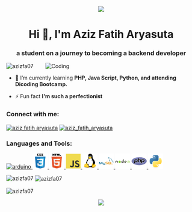 <p align="center">
    <img src="https://capsule-render.vercel.app/api?type=waving&color=gradient&height=200&section=header&text=Hello%20World&fontSize=50&animation=fadeIn&DescAlign=50&customColorList=0,2,2,2,2,3" />
</p>
  
<h1 align="center">Hi 👋, I'm Aziz Fatih Aryasuta</h1>
<h3 align="center">a student on a journey to becoming a backend developer</h3>
<img align="right" alt="Coding" width="400" src="https://media0.giphy.com/media/qgQUggAC3Pfv687qPC/giphy.gif?cid=ecf05e473me48ju6dufssvustdouwfhzwu7e3yxhd7rtmtu6&ep=v1_gifs_search&rid=giphy.gif&ct=g">

<p align="left"> <img src="https://komarev.com/ghpvc/?username=azizfa07&label=Profile%20views&color=0e75b6&style=flat" alt="azizfa07" /> </p>

- 🌱 I’m currently learning **PHP, Java Script, Python, and attending Dicoding Bootcamp.**

- ⚡ Fun fact **I'm such a perfectionist**

<h3 align="left">Connect with me:</h3>
<p align="left">
<a href="https://fb.com/aziz fatih aryasuta" target="blank"><img align="center" src="https://raw.githubusercontent.com/rahuldkjain/github-profile-readme-generator/master/src/images/icons/Social/facebook.svg" alt="aziz fatih aryasuta" height="30" width="40" /></a>
<a href="https://instagram.com/aziz_fatih_aryasuta" target="blank"><img align="center" src="https://raw.githubusercontent.com/rahuldkjain/github-profile-readme-generator/master/src/images/icons/Social/instagram.svg" alt="aziz_fatih_aryasuta" height="30" width="40" /></a>
</p>

<h3 align="left">Languages and Tools:</h3>
<p align="left"> <a href="https://www.arduino.cc/" target="_blank" rel="noreferrer"> <img src="https://cdn.worldvectorlogo.com/logos/arduino-1.svg" alt="arduino" width="40" height="40"/> </a> <a href="https://www.w3schools.com/css/" target="_blank" rel="noreferrer"> <img src="https://raw.githubusercontent.com/devicons/devicon/master/icons/css3/css3-original-wordmark.svg" alt="css3" width="40" height="40"/> </a> <a href="https://www.w3.org/html/" target="_blank" rel="noreferrer"> <img src="https://raw.githubusercontent.com/devicons/devicon/master/icons/html5/html5-original-wordmark.svg" alt="html5" width="40" height="40"/> </a> <a href="https://developer.mozilla.org/en-US/docs/Web/JavaScript" target="_blank" rel="noreferrer"> <img src="https://raw.githubusercontent.com/devicons/devicon/master/icons/javascript/javascript-original.svg" alt="javascript" width="40" height="40"/> </a> <a href="https://www.linux.org/" target="_blank" rel="noreferrer"> <img src="https://raw.githubusercontent.com/devicons/devicon/master/icons/linux/linux-original.svg" alt="linux" width="40" height="40"/> </a> <a href="https://www.mysql.com/" target="_blank" rel="noreferrer"> <img src="https://raw.githubusercontent.com/devicons/devicon/master/icons/mysql/mysql-original-wordmark.svg" alt="mysql" width="40" height="40"/> </a> <a href="https://nodejs.org" target="_blank" rel="noreferrer"> <img src="https://raw.githubusercontent.com/devicons/devicon/master/icons/nodejs/nodejs-original-wordmark.svg" alt="nodejs" width="40" height="40"/> </a> <a href="https://www.php.net" target="_blank" rel="noreferrer"> <img src="https://raw.githubusercontent.com/devicons/devicon/master/icons/php/php-original.svg" alt="php" width="40" height="40"/> </a> <a href="https://www.python.org" target="_blank" rel="noreferrer"> <img src="https://raw.githubusercontent.com/devicons/devicon/master/icons/python/python-original.svg" alt="python" width="40" height="40"/> </a> </p>

<p><img align="left" src="https://github-readme-stats.vercel.app/api/top-langs?username=azizfa07&show_icons=true&locale=en&layout=compact" alt="azizfa07" /></p>

<p>&nbsp;<img align="center" src="https://github-readme-stats.vercel.app/api?username=azizfa07&show_icons=true&locale=en" alt="azizfa07" /></p>

<p><img align="center" src="https://github-readme-streak-stats.herokuapp.com/?user=azizfa07&" alt="azizfa07" /></p>

<p align="center">
    <img src="https://capsule-render.vercel.app/api?type=waving&color=gradient&height=200&section=footer&text=See%20you%20👋&fontSize=50&animation=fadeIn&DescAlign=50&fontAlignY=70&customColorList=0,2,2,2,2,3" />
</p>
